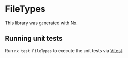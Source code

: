 # FileTypes

This library was generated with [Nx](https://nx.dev).

## Running unit tests

Run `nx test FileTypes` to execute the unit tests via [Vitest](https://vitest.dev/).
